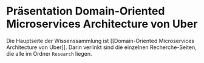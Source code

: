 # Präsentation Domain-Oriented Microservices Architecture von Uber

Die Hauptseite der Wissenssammlung ist [[Domain-Oriented Microservices Architecture von Uber]]. Darin verlinkt sind die einzelnen Recherche-Seiten, die alle im Ordner `Research` liegen.